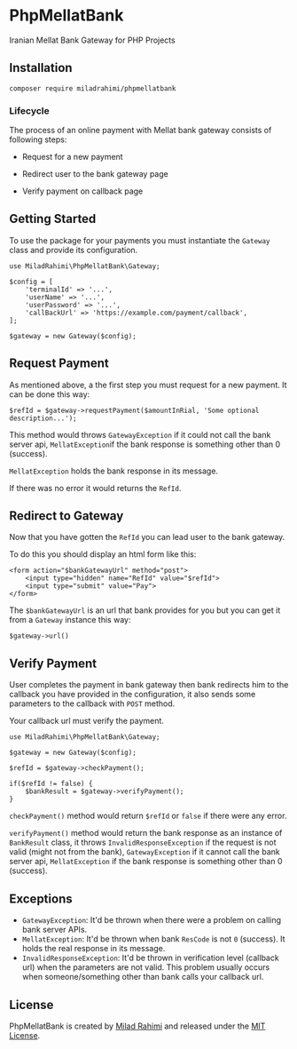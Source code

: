 # PhpMellatBank
Iranian Mellat Bank Gateway for PHP Projects

## Installation

```
composer require miladrahimi/phpmellatbank
```

### Lifecycle

The process of an online payment with Mellat bank gateway consists of following steps:

* Request for a new payment

* Redirect user to the bank gateway page

* Verify payment on callback page

## Getting Started

To use the package for your payments you must instantiate the `Gateway` class 
and provide its configuration.

```
use MiladRahimi\PhpMellatBank\Gateway;

$config = [
    'terminalId' => '...',
    'userName' => '...',
    'userPassword' => '...',
    'callBackUrl' => 'https://example.com/payment/callback',
];

$gateway = new Gateway($config);
```

## Request Payment

As mentioned above, a the first step you must request for a new payment.
It can be done this way:

```
$refId = $gateway->requestPayment($amountInRial, 'Some optional description...');
```

This method would throws `GatewayException` if it could not call the bank server api,
`MellatException`if the bank response is something other than 0 (success).

`MellatException` holds the bank response in its message.

If there was no error it would returns the `RefId`.

## Redirect to Gateway

Now that you have gotten the `RefId` you can lead user to the bank gateway.

To do this you should display an html form like this:

```
<form action="$bankGatewayUrl" method="post">
    <input type="hidden" name="RefId" value="$refId">
    <input type="submit" value="Pay">
</form>
```

The `$bankGatewayUrl` is an url that bank provides for you
but you can get it from a `Gateway` instance this way:

```
$gateway->url()
```

## Verify Payment

User completes the payment in bank gateway
then bank redirects him to the callback you have provided in the configuration,
it also sends some parameters to the callback with `POST` method.

Your callback url must verify the payment.

```
use MiladRahimi\PhpMellatBank\Gateway;

$gateway = new Gateway($config);

$refId = $gateway->checkPayment();

if($refId != false) {
    $bankResult = $gateway->verifyPayment();
}
```

`checkPayment()` method would return `$refId` or `false` if there were any error.

`verifyPayment()` method would return the bank response as an instance of `BankResult` class,
it throws `InvalidResponseException` if the request is not valid (might not from the bank),
`GatewayException` if it cannot call the bank server api, 
`MellatException` if the bank response is something other than 0 (success).

## Exceptions

* `GatewayException`: It'd be thrown when there were a problem on calling bank server APIs.
* `MellatException`: It'd be thrown when bank `ResCode` is not `0` (success).
It holds the real response in its message.
* `InvalidResponseException`: It'd be thrown in verification level (callback url) when the parameters are not valid.
This problem usually occurs when someone/something other than bank calls your callback url.

## License
PhpMellatBank is created by [Milad Rahimi](http://miladrahimi.com)
and released under the [MIT License](http://opensource.org/licenses/mit-license.php).